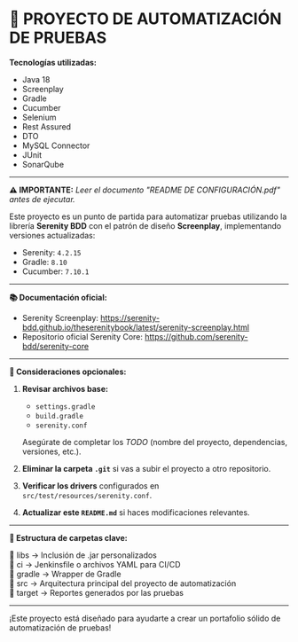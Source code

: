 # 🚀 PROYECTO DE AUTOMATIZACIÓN DE PRUEBAS

**Tecnologías utilizadas:**

* Java 18
* Screenplay
* Gradle
* Cucumber
* Selenium
* Rest Assured
* DTO
* MySQL Connector
* JUnit
* SonarQube

---

**⚠️ IMPORTANTE:** *Leer el documento "README DE CONFIGURACIÓN.pdf" antes de ejecutar.*

Este proyecto es un punto de partida para automatizar pruebas utilizando la librería **Serenity BDD** con el patrón de diseño **Screenplay**, implementando versiones actualizadas:

* Serenity: `4.2.15`
* Gradle: `8.10`
* Cucumber: `7.10.1`

---

**📚 Documentación oficial:**

* Serenity Screenplay: https://serenity-bdd.github.io/theserenitybook/latest/serenity-screenplay.html
* Repositorio oficial Serenity Core: https://github.com/serenity-bdd/serenity-core

---

**🔧 Consideraciones opcionales:**

1. **Revisar archivos base:**

    * `settings.gradle`
    * `build.gradle`
    * `serenity.conf`

   Asegúrate de completar los *TODO* (nombre del proyecto, dependencias, versiones, etc.).

2. **Eliminar la carpeta `.git`** si vas a subir el proyecto a otro repositorio.

3. **Verificar los drivers** configurados en `src/test/resources/serenity.conf`.

4. **Actualizar este `README.md`** si haces modificaciones relevantes.

---

**📁 Estructura de carpetas clave:**

📁 libs         → Inclusión de .jar personalizados  
📁 ci           → Jenkinsfile o archivos YAML para CI/CD  
📁 gradle       → Wrapper de Gradle  
📁 src          → Arquitectura principal del proyecto de automatización  
📁 target       → Reportes generados por las pruebas

---

¡Este proyecto está diseñado para ayudarte a crear un portafolio sólido de automatización de pruebas!